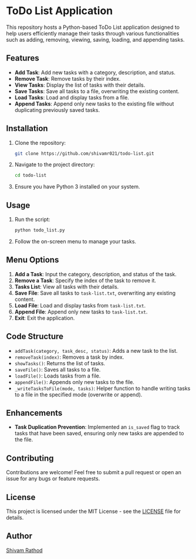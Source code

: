 # ToDo List Application

This repository hosts a Python-based ToDo List application designed to help users efficiently manage their tasks through various functionalities such as adding, removing, viewing, saving, loading, and appending tasks.

## Features

- **Add Task**: Add new tasks with a category, description, and status.
- **Remove Task**: Remove tasks by their index.
- **View Tasks**: Display the list of tasks with their details.
- **Save Tasks**: Save all tasks to a file, overwriting the existing content.
- **Load Tasks**: Load and display tasks from a file.
- **Append Tasks**: Append only new tasks to the existing file without duplicating previously saved tasks.

## Installation

1. Clone the repository:
   ```bash
   git clone https://github.com/shivamr021/todo-list.git
   ```
2. Navigate to the project directory:
   ```bash
   cd todo-list
   ```
3. Ensure you have Python 3 installed on your system.

## Usage

1. Run the script:
   ```bash
   python todo_list.py
   ```
2. Follow the on-screen menu to manage your tasks.

## Menu Options

1. **Add a Task**: Input the category, description, and status of the task.
2. **Remove a Task**: Specify the index of the task to remove it.
3. **Tasks List**: View all tasks with their details.
4. **Save File**: Save all tasks to `task-list.txt`, overwriting any existing content.
5. **Load File**: Load and display tasks from `task-list.txt`.
6. **Append File**: Append only new tasks to `task-list.txt`.
7. **Exit**: Exit the application.

## Code Structure

- `addTask(category, task_desc, status)`: Adds a new task to the list.
- `removeTask(index)`: Removes a task by index.
- `showTasks()`: Returns the list of tasks.
- `saveFile()`: Saves all tasks to a file.
- `loadFile()`: Loads tasks from a file.
- `appendFile()`: Appends only new tasks to the file.
- `_writeTasksToFile(mode, tasks)`: Helper function to handle writing tasks to a file in the specified mode (overwrite or append).

## Enhancements

- **Task Duplication Prevention**: Implemented an `is_saved` flag to track tasks that have been saved, ensuring only new tasks are appended to the file.

## Contributing

Contributions are welcome! Feel free to submit a pull request or open an issue for any bugs or feature requests.

## License

This project is licensed under the MIT License - see the [LICENSE](LICENSE) file for details.

## Author

[Shivam Rathod](https://github.com/shivamr021)
